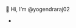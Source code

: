 
👋 Hi, I’m @yogendraraj02

- 

<!---
yogendraraj02/yogendraraj02 is a ✨ special ✨ repository because its `README.md` (this file) appears on your GitHub profile.
You can click the Preview link to take a look at your changes.
--->

